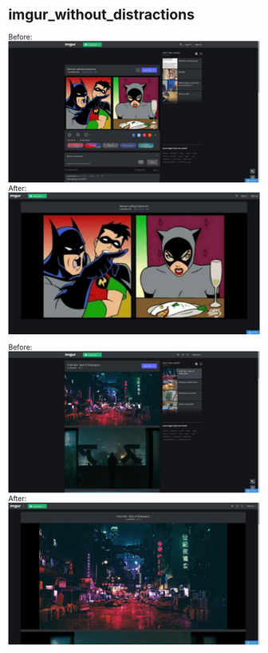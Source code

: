 # imgur_without_distractions

Before:
![c1.png](c1.png)
After:
![c2.png](c2.png)

Before:
![b1.png](b1.png)
After:
![b2.png](b2.png)

